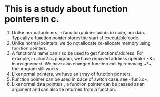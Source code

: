 # This is a study about function pointers in c.
 1) Unlike normal pointers, a function pointer points to code, not data. Typically a function pointer
stores the start of executable code.
2) Unlike normal pointers, we do not allocate de-allocate memory using function pointers.
3) A function's name can also be used to get functions'address. For example, in ~fun2.c~program,
we have removed address operator ~&~ in assignement. We have also changed function call by removing ~*~,
the program still works.
4) Like normal pointers, we have an array of function pointers.
5) Function pointer can be used in place of switch case. see ~fun3.c~.
6) Like normal data pointers , a function pointer can be passed as an argument and can also be returned
from a function.


